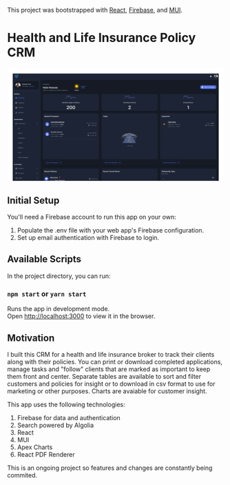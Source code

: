 This project was bootstrapped with [React](https://github.com/facebook/create-react-app), [Firebase](https://console.firebase.google.com), and [MUI](https://mui.com/).

# Health and Life Insurance Policy CRM

![starter](https://github.com/rolandoyera/crm-public/blob/main/public/static/home/hero_dark-2.png)

## Initial Setup

You'll need a Firebase account to run this app on your own:

1. Populate the .env file with your web app's Firebase configuration.
2. Set up email authentication with Firebase to login.

## Available Scripts

In the project directory, you can run:

### `npm start` or `yarn start`

Runs the app in development mode.<br>
Open [http://localhost:3000](http://localhost:3000) to view it in the browser.

## Motivation

I built this CRM for a health and life insurance broker to track their clients along with their policies. You can print or download completed applications, manage tasks and "follow" clients that are marked as important to keep them front and center. Separate tables are available to sort and filter customers and policies for insight or to download in csv format to use for marketing or other purposes. Charts are avaiable for customer insight.

This app uses the following technologies:

1. Firebase for data and authentication
2. Search powered by Algolia
3. React
4. MUI
5. Apex Charts
6. React PDF Renderer

This is an ongoing project so features and changes are constantly being commited.
